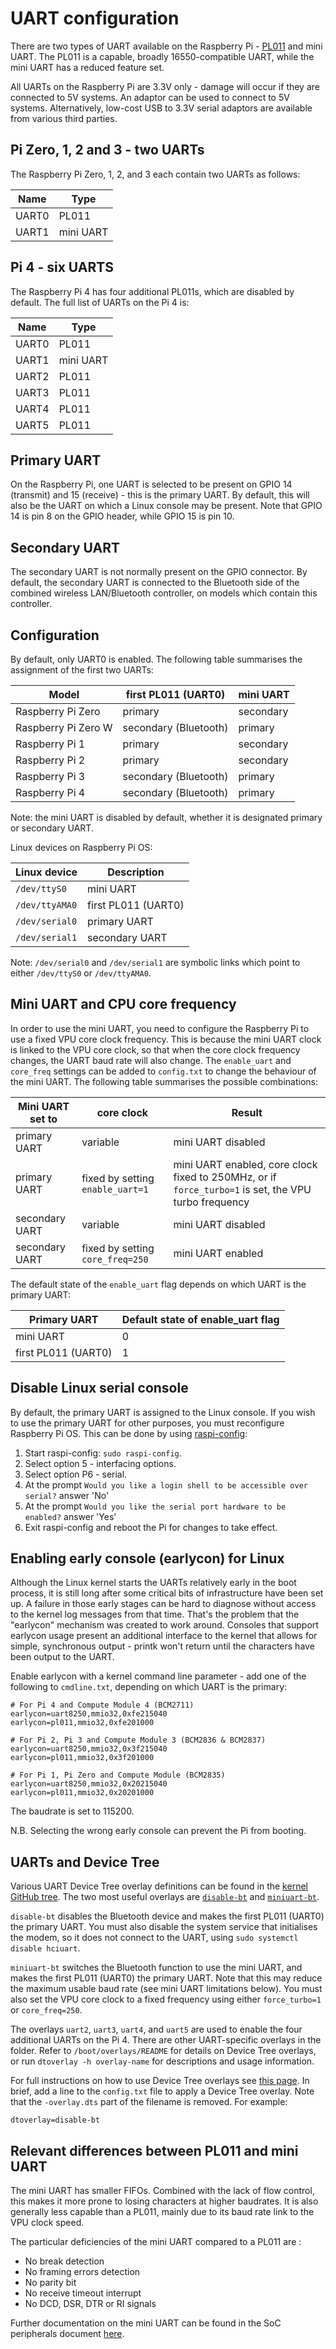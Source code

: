 # UART configuration

There are two types of UART available on the Raspberry Pi -  [PL011](http://infocenter.arm.com/help/index.jsp?topic=/com.arm.doc.ddi0183g/index.html) and mini UART. The PL011 is a capable, broadly 16550-compatible UART, while the mini UART has a reduced feature set.

All UARTs on the Raspberry Pi are 3.3V only - damage will occur if they are connected to 5V systems. An adaptor can be used to connect to 5V systems. Alternatively, low-cost USB to 3.3V serial adaptors are available from various third parties.

## Pi Zero, 1, 2 and 3 - two UARTs

The Raspberry Pi Zero, 1, 2, and 3 each contain two UARTs as follows:

| Name | Type |
|------|------|
|UART0 |PL011 |
|UART1 |mini UART |

## Pi 4 - six UARTS

The Raspberry Pi 4 has four additional PL011s, which are disabled by default. The full list of UARTs on the Pi 4 is:

| Name | Type |
|------|------|
|UART0 |PL011 |
|UART1 |mini UART |
|UART2 |PL011 |
|UART3 |PL011 |
|UART4 |PL011 |
|UART5 |PL011 |

## Primary UART

On the Raspberry Pi, one UART is selected to be present on GPIO 14 (transmit) and 15 (receive) - this is the primary UART. By default, this will also be the UART on which a Linux console may be present. Note that GPIO 14 is pin 8 on the GPIO header, while GPIO 15 is pin 10.

## Secondary UART

The secondary UART is not normally present on the GPIO connector. By default, the secondary UART is connected to the Bluetooth side of the combined wireless LAN/Bluetooth controller, on models which contain this controller.

## Configuration

By default, only UART0 is enabled. The following table summarises the assignment of the first two UARTs:

| Model | first PL011 (UART0)| mini UART |
|-------|-----------|-------|
| Raspberry Pi Zero |  primary | secondary |
| Raspberry Pi Zero W | secondary (Bluetooth) | primary |
| Raspberry Pi 1 | primary | secondary |
| Raspberry Pi 2 | primary | secondary |
| Raspberry Pi 3 | secondary (Bluetooth) | primary |
| Raspberry Pi 4 | secondary (Bluetooth) | primary |

Note: the mini UART is disabled by default, whether it is designated primary or secondary UART.

Linux devices on Raspberry Pi OS:

| Linux device | Description |
|--------------|-------------|
|`/dev/ttyS0`  |mini UART    |
|`/dev/ttyAMA0`|first PL011 (UART0) |
|`/dev/serial0` |primary UART |
|`/dev/serial1` |secondary UART |

Note: `/dev/serial0` and `/dev/serial1` are symbolic links which point to either `/dev/ttyS0` or `/dev/ttyAMA0`.

## Mini UART and CPU core frequency

In order to use the mini UART, you need to configure the Raspberry Pi to use a fixed VPU core clock frequency. This is because the mini UART clock is linked to the VPU core clock, so that when the core clock frequency changes, the UART baud rate will also change. The `enable_uart` and `core_freq` settings can be added to `config.txt` to change the behaviour of the mini UART. The following table summarises the possible combinations:

| Mini UART set to | core clock | Result |
|------------------|------------|--------|
| primary UART     | variable   | mini UART disabled |
| primary UART     | fixed by setting `enable_uart=1` | mini UART enabled, core clock fixed to 250MHz, or if `force_turbo=1` is set, the VPU turbo frequency |
| secondary UART   | variable   | mini UART disabled |
| secondary UART   | fixed by setting `core_freq=250` | mini UART enabled |

The default state of the `enable_uart` flag depends on which UART is the primary UART:

| Primary UART | Default state of enable_uart flag |
|--------------|-----------------------------------|
| mini UART    | 0 |
| first PL011 (UART0)       | 1 |

## Disable Linux serial console

By default, the primary UART is assigned to the Linux console. If you wish to use the primary UART for other purposes, you must reconfigure Raspberry Pi OS. This can be done by using [raspi-config](raspi-config.md):

1. Start raspi-config: `sudo raspi-config`.
1. Select option 5 - interfacing options.
1. Select option P6 - serial.
1. At the prompt `Would you like a login shell to be accessible over serial?` answer 'No'
1. At the prompt `Would you like the serial port hardware to be enabled?` answer 'Yes'
1. Exit raspi-config and reboot the Pi for changes to take effect.

## Enabling early console (earlycon) for Linux

Although the Linux kernel starts the UARTs relatively early in the boot process, it is still long after some critical bits of infrastructure have been set up. A failure in those early stages can be hard to diagnose without access to the kernel log messages from that time. That's the problem that the "earlycon" mechanism was created to work around. Consoles that support earlycon usage present an additional interface to the kernel that allows for simple, synchronous output - printk won't return until the characters have been output to the UART.

Enable earlycon with a kernel command line parameter - add one of the following to `cmdline.txt`, depending on which UART is the primary:
```
# For Pi 4 and Compute Module 4 (BCM2711)
earlycon=uart8250,mmio32,0xfe215040
earlycon=pl011,mmio32,0xfe201000

# For Pi 2, Pi 3 and Compute Module 3 (BCM2836 & BCM2837)
earlycon=uart8250,mmio32,0x3f215040
earlycon=pl011,mmio32,0x3f201000

# For Pi 1, Pi Zero and Compute Module (BCM2835)
earlycon=uart8250,mmio32,0x20215040
earlycon=pl011,mmio32,0x20201000
```
The baudrate is set to 115200.

N.B. Selecting the wrong early console can prevent the Pi from booting.

## UARTs and Device Tree

Various UART Device Tree overlay definitions can be found in the [kernel GitHub tree](https://github.com/raspberrypi/linux). The two most useful overlays are [`disable-bt`](https://github.com/raspberrypi/linux/blob/rpi-5.4.y/arch/arm/boot/dts/overlays/disable-bt-overlay.dts) and [`miniuart-bt`](https://github.com/raspberrypi/linux/blob/rpi-5.4.y/arch/arm/boot/dts/overlays/miniuart-bt-overlay.dts).

`disable-bt` disables the Bluetooth device and makes the first PL011 (UART0) the primary UART. You must also disable the system service that initialises the modem, so it does not connect to the UART, using `sudo systemctl disable hciuart`.

`miniuart-bt` switches the Bluetooth function to use the mini UART, and makes the first PL011 (UART0) the primary UART. Note that this may reduce the maximum usable baud rate (see mini UART limitations below). You must also set the VPU core clock to a fixed frequency using either `force_turbo=1` or `core_freq=250`.

The overlays `uart2`, `uart3`, `uart4`, and `uart5` are used to enable the four additional UARTs on the Pi 4. There are other UART-specific overlays in the folder. Refer to `/boot/overlays/README` for details on Device Tree overlays, or run `dtoverlay -h overlay-name` for descriptions and usage information.

For full instructions on how to use Device Tree overlays see [this page](device-tree.md). In brief, add a line to the `config.txt` file to apply a Device Tree overlay. Note that the `-overlay.dts` part of the filename is removed. For example:
```
dtoverlay=disable-bt
```

## Relevant differences between PL011 and mini UART

The mini UART has smaller FIFOs. Combined with the lack of flow control, this makes it more prone to losing characters at higher baudrates. It is also generally less capable than a PL011, mainly due to its baud rate link to the VPU clock speed.

The particular deficiencies of the mini UART compared to a PL011 are :
- No break detection
- No framing errors detection
- No parity bit
- No receive timeout interrupt
- No DCD, DSR, DTR or RI signals 

Further documentation on the mini UART can be found in the SoC peripherals document [here](../hardware/raspberrypi/bcm2835/BCM2835-ARM-Peripherals.pdf).
